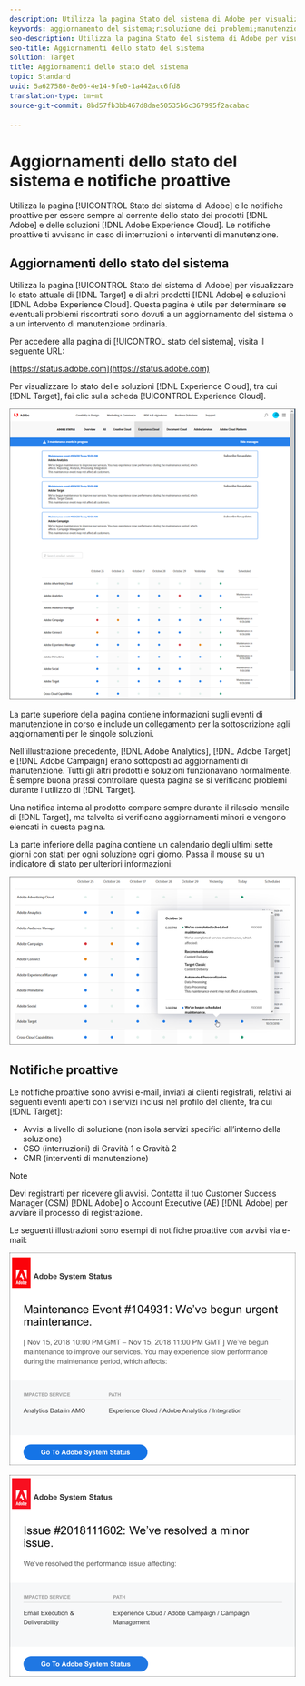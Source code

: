 ```yaml
---
description: Utilizza la pagina Stato del sistema di Adobe per visualizzare lo stato dei prodotti Adobe e delle soluzioni Experience Cloud, incluso Target. Questa pagina è utile per determinare se eventuali problemi riscontrati sono dovuti a un aggiornamento del sistema o a un intervento di manutenzione ordinaria.
keywords: aggiornamento del sistema;risoluzione dei problemi;manutenzione;stato del sistema;stato di aggiornamento
seo-description: Utilizza la pagina Stato del sistema di Adobe per visualizzare lo stato dei prodotti Adobe e delle soluzioni Experience Cloud, incluso Target. Questa pagina è utile per determinare se eventuali problemi riscontrati sono dovuti a un aggiornamento del sistema o a un intervento di manutenzione ordinaria.
seo-title: Aggiornamenti dello stato del sistema
solution: Target
title: Aggiornamenti dello stato del sistema
topic: Standard
uuid: 5a627580-8e06-4e14-9fe0-1a442acc6fd8
translation-type: tm+mt
source-git-commit: 8bd57fb3bb467d8dae50535b6c367995f2acabac

---
```



# Aggiornamenti dello stato del sistema e notifiche proattive

Utilizza la pagina [!UICONTROL Stato del sistema di Adobe] e le notifiche proattive per essere sempre al corrente dello stato dei prodotti [!DNL Adobe] e delle soluzioni [!DNL Adobe Experience Cloud]. Le notifiche proattive ti avvisano in caso di interruzioni o interventi di manutenzione.

## Aggiornamenti dello stato del sistema

Utilizza la pagina [!UICONTROL Stato del sistema di Adobe] per visualizzare lo stato attuale di [!DNL Target] e di altri prodotti [!DNL Adobe] e soluzioni [!DNL Adobe Experience Cloud]. Questa pagina è utile per determinare se eventuali problemi riscontrati sono dovuti a un aggiornamento del sistema o a un intervento di manutenzione ordinaria.

Per accedere alla pagina di [!UICONTROL stato del sistema], visita il seguente URL:

[https://status.adobe.com](https://status.adobe.com)

Per visualizzare lo stato delle soluzioni [!DNL Experience Cloud], tra cui [!DNL Target], fai clic sulla scheda [!UICONTROL Experience Cloud].

![](assets/system_status.png)

La parte superiore della pagina contiene informazioni sugli eventi di manutenzione in corso e include un collegamento per la sottoscrizione agli aggiornamenti per le singole soluzioni.

Nell’illustrazione precedente, [!DNL Adobe Analytics], [!DNL Adobe Target] e [!DNL Adobe Campaign] erano sottoposti ad aggiornamenti di manutenzione. Tutti gli altri prodotti e soluzioni funzionavano normalmente. È sempre buona prassi controllare questa pagina se si verificano problemi durante l'utilizzo di [!DNL Target].

Una notifica interna al prodotto compare sempre durante il rilascio mensile di [!DNL Target], ma talvolta si verificano aggiornamenti minori e vengono elencati in questa pagina.

La parte inferiore della pagina contiene un calendario degli ultimi sette giorni con stati per ogni soluzione ogni giorno. Passa il mouse su un indicatore di stato per ulteriori informazioni:

![](assets/system_status_indicator.png)

## Notifiche proattive

Le notifiche proattive sono avvisi e-mail, inviati ai clienti registrati, relativi ai seguenti eventi aperti con i servizi inclusi nel profilo del cliente, tra cui [!DNL Target]:

* Avvisi a livello di soluzione (non isola servizi specifici all’interno della soluzione)
* CSO (interruzioni) di Gravità 1 e Gravità 2
* CMR (interventi di manutenzione)

>[!NOTE]
>
>Devi registrarti per ricevere gli avvisi. Contatta il tuo Customer Success Manager (CSM) [!DNL Adobe] o Account Executive (AE) [!DNL Adobe] per avviare il processo di registrazione.

Le seguenti illustrazioni sono esempi di notifiche proattive con avvisi via e-mail:

![Notifica proattiva 1](/help/r-release-notes/assets/proactive-notification-1.png)

![Notifica proattiva 2](/help/r-release-notes/assets/proactive-notification-2.png)